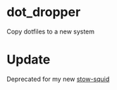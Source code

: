 # dot_dropper
Copy dotfiles to a new system

# Update
Deprecated for my new [stow-squid](https://github.com/JakeRoggenbuck/stow-squid)
